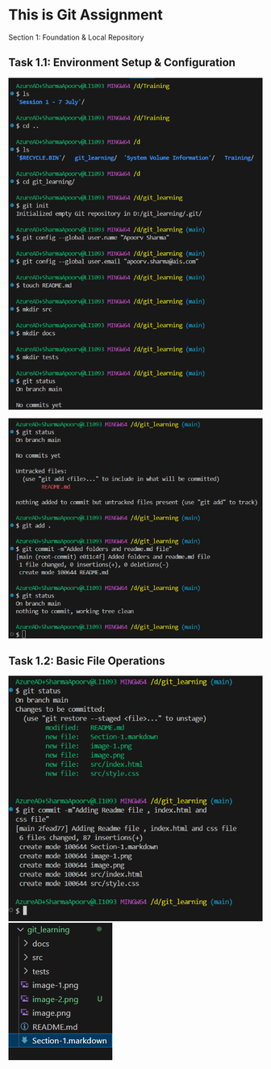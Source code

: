 # This is Git Assignment

Section 1: Foundation & Local Repository

## Task 1.1: Environment Setup & Configuration
![Setup and repo creation-1](image.png)

![Setup and repo creation-2](image-1.png)

## Task 1.2: Basic File Operations
![alt text](image-2.png)
![alt text](image-3.png)
